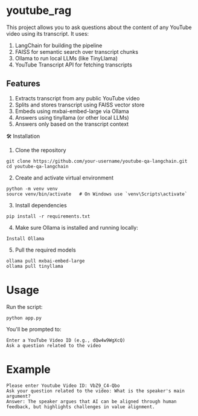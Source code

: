 # youtube_rag
This project allows you to ask questions about the content of any YouTube video using its transcript. It uses:

1. LangChain for building the pipeline
2. FAISS for semantic search over transcript chunks
3. Ollama to run local LLMs (like TinyLlama)
4. YouTube Transcript API for fetching transcripts


## Features

1. Extracts transcript from any public YouTube video
2. Splits and stores transcript using FAISS vector store
3. Embeds using mxbai-embed-large via Ollama
4. Answers using tinyllama (or other local LLMs)
5. Answers only based on the transcript context

🛠️ Installation

1. Clone the repository
```
git clone https://github.com/your-username/youtube-qa-langchain.git
cd youtube-qa-langchain
```
2. Create and activate virtual environment
```
python -m venv venv
source venv/bin/activate   # On Windows use `venv\Scripts\activate`
```
3. Install dependencies

```
pip install -r requirements.txt
```
4. Make sure Ollama is installed and running locally:
```
Install Ollama
```

5. Pull the required models
```
ollama pull mxbai-embed-large
ollama pull tinyllama
```
# Usage

Run the script:

```
python app.py
```
You'll be prompted to:
```
Enter a YouTube Video ID (e.g., dQw4w9WgXcQ)
Ask a question related to the video
```
# Example
```
Please enter Youtube Video ID: VbZ9_C4-Qbo
Ask your question related to the video: What is the speaker's main argument?
Answer: The speaker argues that AI can be aligned through human feedback, but highlights challenges in value alignment.
```
